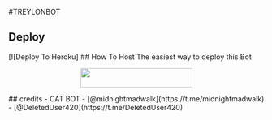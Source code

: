 #TREYLONBOT

## Deploy
[![Deploy To Heroku] ## How To Host
The easiest way to deploy this Bot
<p align="center"><a href="https://heroku.com/deploy?template=https://github.com/amanpandey7647/Treylon-User-bot"> <img src="https://img.shields.io/badge/Deploy%20To%20Heroku-red?style=for-the-badge&logo=heroku" width="220" height="38.45"/></a></p>
## credits
   - CAT BOT
   - [@midnightmadwalk](https://t.me/midnightmadwalk)
   - [@DeletedUser420](https://t.me/DeletedUser420)
